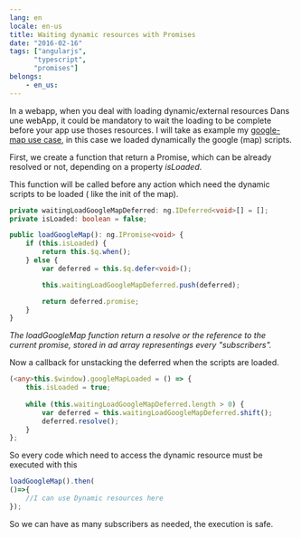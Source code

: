 ```yaml
---
lang: en
locale: en-us
title: Waiting dynamic resources with Promises
date: "2016-02-16"
tags: ["angularjs",
      "typescript",
      "promises"]
belongs: 
	- en_us: 
---
```


In a webapp, when you deal with loading dynamic/external resources Dans une webApp, it could be mandatory to wait the loading to be complete before your app use thoses resources. I will take as example my [google-map use case](https://www.kevinalbrecht.dev/blog/), in this case we loaded dynamically the google (map) scripts.

First, we create a function that return a Promise, which can be already resolved or not, depending on a property *isLoaded*.

This function will be called before any action which need the dynamic scripts to be loaded ( like the init of the map).

```ts
private waitingLoadGoogleMapDeferred: ng.IDeferred<void>[] = [];
private isLoaded: boolean = false;

public loadGoogleMap(): ng.IPromise<void> {
    if (this.isLoaded) {
        return this.$q.when();
    } else {
        var deferred = this.$q.defer<void>();

        this.waitingLoadGoogleMapDeferred.push(deferred);

        return deferred.promise;
    }
}
```

*The loadGoogleMap function return a *resolve* or the reference to the current promise, stored in ad array representings every "subscribers".*

Now a callback for unstacking the deferred when the scripts are loaded.
```ts
(<any>this.$window).googleMapLoaded = () => {
    this.isLoaded = true;
 
    while (this.waitingLoadGoogleMapDeferred.length > 0) {
        var deferred = this.waitingLoadGoogleMapDeferred.shift();
        deferred.resolve();
    }
};
```

So every code which need to access the dynamic resource must be executed with this

```ts
loadGoogleMap().then(
()=>{
    //I can use Dynamic resources here
});
```

So we can have as many subscribers as needed, the execution is safe.